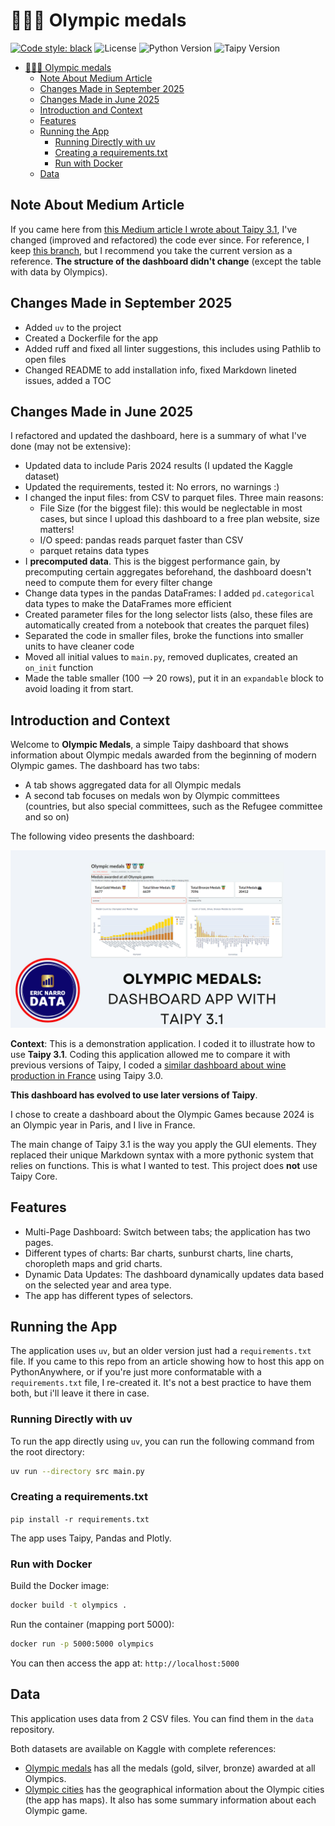 # 🥇🥈🥉 Olympic medals

[![Code style: black](https://img.shields.io/badge/code%20style-black-000000.svg)](https://github.com/psf/black)
![License](https://img.shields.io/badge/License-MIT-blue.svg)
![Python Version](https://img.shields.io/badge/Python-3.12%2B-blue.svg)
![Taipy Version](https://img.shields.io/badge/Taipy-4.1-blue.svg)

- [🥇🥈🥉 Olympic medals](#-olympic-medals)
  - [Note About Medium Article](#note-about-medium-article)
  - [Changes Made in September 2025](#changes-made-in-september-2025)
  - [Changes Made in June 2025](#changes-made-in-june-2025)
  - [Introduction and Context](#introduction-and-context)
  - [Features](#features)
  - [Running the App](#running-the-app)
    - [Running Directly with uv](#running-directly-with-uv)
    - [Creating a requirements.txt](#creating-a-requirementstxt)
    - [Run with Docker](#run-with-docker)
  - [Data](#data)

## Note About Medium Article

If you came here from [this Medium article I wrote about Taipy 3.1](https://medium.com/gitconnected/discover-taipys-3-1-application-builder-5b8333f2c184), I've changed (improved and refactored) the code ever since. For reference, I keep [this branch](https://github.com/enarroied/Olympic-Medals-Taipy-App/tree/taipy_3.1), but I recommend you take the current version as a reference. **The structure of the dashboard didn't change** (except the table with data by Olympics).

## Changes Made in September 2025

- Added `uv` to the project
- Created a Dockerfile for the app
- Added ruff and fixed all linter suggestions, this includes using Pathlib to open files
- Changed README to add installation info, fixed Markdown lineted issues, added a TOC

## Changes Made in June 2025

I refactored and updated the dashboard, here is a summary of what I've done (may not be extensive):

- Updated data to include Paris 2024 results (I updated the Kaggle dataset)
- Updated the requirements, tested it: No errors, no warnings :)
- I changed the input files: from CSV to parquet files. Three main reasons:
  - File Size (for the biggest file): this would be neglectable in most cases, but since I upload this dashboard to a free plan website, size matters!
  - I/O speed: pandas reads parquet faster than CSV
  - parquet retains data types
- I **precomputed data**. This is the biggest performance gain, by precomputing certain aggregates beforehand, the dashboard doesn't need to compute them for every filter change
- Change data types in the pandas DataFrames: I added `pd.categorical` data types to make the DataFrames more efficient
- Created parameter files for the long selector lists (also, these files are automatically created from a notebook that creates the parquet files)
- Separated the code in smaller files, broke the functions into smaller units to have cleaner code
- Moved all initial values to `main.py`, removed duplicates, created an `on_init` function
- Made the table smaller (100 --> 20 rows), put it in an `expandable` block to avoid loading it from start.

## Introduction and Context

Welcome to **Olympic Medals**, a simple Taipy dashboard that shows information about Olympic medals awarded from the beginning of modern Olympic games. The dashboard has two tabs:

- A tab shows aggregated data for all Olympic medals
- A second tab focuses on medals won by Olympic committees (countries, but also special committees, such as the Refugee committee and so on)

The following video presents the dashboard:

[![Click to watch the video](img/YT.png)](https://www.youtube.com/watch?v=_1X7etBFTk0)

**Context**: This is a demonstration application. I coded it to illustrate how to use **Taipy 3.1**. Coding this application allowed me to compare it with previous versions of Taipy, I coded a [similar dashboard about wine production in France](https://github.com/enarroied/taipy_wine_app) using Taipy 3.0.

**This dashboard has evolved to use later versions of Taipy**.

I chose to create a dashboard about the Olympic Games because 2024 is an Olympic year in Paris, and I live in France.

The main change of Taipy 3.1 is the way you apply the GUI elements. They replaced their unique Markdown syntax with a more pythonic system that relies on functions. This is what I wanted to test. This project does **not** use Taipy Core.

## Features

- Multi-Page Dashboard: Switch between tabs; the application has two pages.
- Different types of charts: Bar charts, sunburst charts, line charts, choropleth maps and grid charts.
- Dynamic Data Updates: The dashboard dynamically updates data based on the selected year and area type.
- The app has different types of selectors.

## Running the App

The application uses `uv`, but an older version just had a `requirements.txt` file. If you came to this repo from an article showing how to host this app on PythonAnywhere, or if you're just more conformatable with a `requirements.txt` file, I re-created it. It's not a best practice to have them both, but i'll leave it there in case.

### Running Directly with uv

To run the app directly using `uv`, you can run the following command from the root directory:

```bash
uv run --directory src main.py
```

### Creating a requirements.txt

`pip install -r requirements.txt`

The app uses Taipy, Pandas and Plotly.

### Run with Docker

Build the Docker image:

```bash
docker build -t olympics .
```

Run the container (mapping port 5000):

```bash
docker run -p 5000:5000 olympics
```

You can then access the app at: `http://localhost:5000`

## Data

This application uses data from 2 CSV files. You can find them in the `data` repository.

Both datasets are available on Kaggle with complete references:

- [Olympic medals](https://www.kaggle.com/datasets/ericnarro/all-olympic-medals-until-2024-before-paris-games) has all the medals (gold, silver, bronze) awarded at all Olympics.
- [Olympic cities](https://www.kaggle.com/datasets/ericnarro/olympic-cities-summary) has the geographical information about the Olympic cities (the app has maps). It also has some summary information about each Olympic game.
